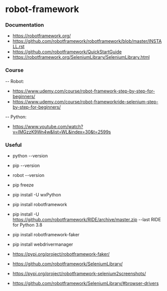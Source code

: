 # robot-framework

### Documentation
 - https://robotframework.org/
 - https://github.com/robotframework/robotframework/blob/master/INSTALL.rst
 - https://github.com/robotframework/QuickStartGuide
 - https://robotframework.org/SeleniumLibrary/SeleniumLibrary.html

### Course
 -- Robot:
 - https://www.udemy.com/course/robot-framework-step-by-step-for-beginners/
 - https://www.udemy.com/course/robot-frameworkride-selenium-step-by-step-for-beginners/
 
 -- Python:
 - https://www.youtube.com/watch?v=IMGzzK9Wn4w&list=WL&index=30&t=2599s

### Useful
 - python --version
 - pip --version
 - robot --version

 - pip freeze
 - pip install -U wxPython
 - pip install robotframework
 - pip install -U https://github.com/robotframework/RIDE/archive/master.zip --last RIDE for Python 3.8
 - pip install robotframework-faker
 - pip install webdrivermanager
 
 - https://pypi.org/project/robotframework-faker/
 - https://github.com/robotframework/SeleniumLibrary/
 - https://pypi.org/project/robotframework-selenium2screenshots/
 - https://github.com/robotframework/SeleniumLibrary/#browser-drivers
 